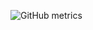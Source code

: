 ![GitHub metrics](https://metrics.lecoq.io/Escapies?template=tokyonight&followup=1&isocalendar=1&languages=1&isocalendar.duration=half-year&config.timezone=America%2FNew_York)

